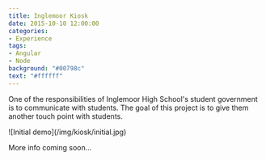 ```yaml
---
title: Inglemoor Kiosk
date: 2015-10-10 12:00:00
categories:
- Experience
tags:
- Angular
- Node
background: "#00798c"
text: "#ffffff"
---
```

One of the responsibilities of Inglemoor High School's student government is to communicate with students. The goal of this project is to give them another touch point with students.
<!-- more -->
<div class="photos photos-500">
    ![Initial demo](/img/kiosk/initial.jpg)
</div>

More info coming soon...
